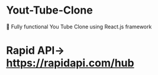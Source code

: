 # Yout-Tube-Clone

📌 Fully functional You Tube Clone using React.js framework
# Rapid API-> https://rapidapi.com/hub

